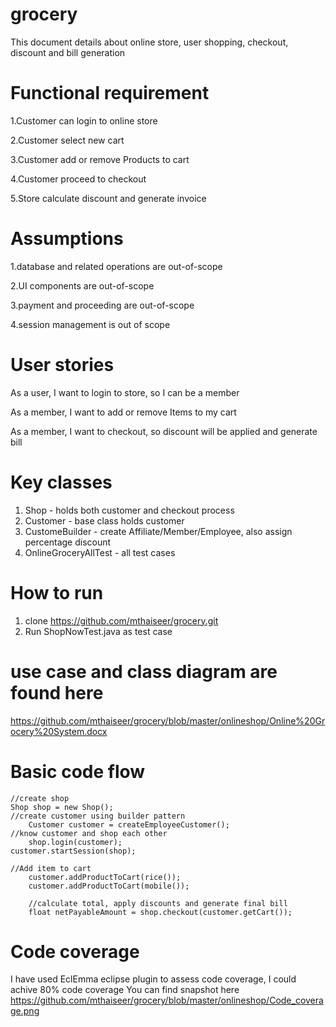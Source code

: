 # grocery

This document details about online store, user shopping, checkout, discount and bill generation 

# Functional requirement 

1.Customer can login to online store 

2.Customer select new cart

3.Customer add or remove Products to cart

4.Customer proceed to checkout 

5.Store calculate discount and generate invoice 


# Assumptions 
1.database and related operations are out-of-scope

2.UI components are out-of-scope

3.payment and proceeding are out-of-scope

4.session management is out of scope 



# User stories 
As a user, I want to login to store, so I can be a member  

As a member, I want to  add or remove Items to my cart 

As a member, I want to checkout, so discount will be applied and generate bill 


# Key classes
1. Shop - holds both customer and checkout process
2. Customer - base class holds customer 
3. CustomeBuilder - create Affiliate/Member/Employee, also assign percentage discount 
4. OnlineGroceryAllTest - all test cases

# How to run 
1. clone  https://github.com/mthaiseer/grocery.git
2. Run ShopNowTest.java as test case

# use case and class diagram are found here
https://github.com/mthaiseer/grocery/blob/master/onlineshop/Online%20Grocery%20System.docx

# Basic code flow
    //create shop
    Shop shop = new Shop();
    //create customer using builder pattern 
		Customer customer = createEmployeeCustomer();
    //know customer and shop each other
		shop.login(customer);
    customer.startSession(shop); 

    //Add item to cart 
		customer.addProductToCart(rice());
		customer.addProductToCart(mobile());
    
		//calculate total, apply discounts and generate final bill
		float netPayableAmount = shop.checkout(customer.getCart());


# Code coverage
I have used EclEmma eclipse plugin to assess code coverage, I could achive 80% code coverage 
You can find snapshot here 
https://github.com/mthaiseer/grocery/blob/master/onlineshop/Code_coverage.png
